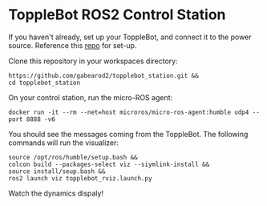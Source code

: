 # ToppleBot ROS2 Control Station

If you haven't already, set up your ToppleBot, and connect it to the power source. Reference this [repo](https://github.com/gabearod2/topplebot.git) for set-up.

Clone this repository in your workspaces directory:
```
https://github.com/gabearod2/topplebot_station.git &&
cd topplebot_station
```

On your control station, run the micro-ROS agent:

```
docker run -it --rm --net=host microros/micro-ros-agent:humble udp4 --port 8888 -v6
```

You should see the messages coming from the ToppleBot. The following commands will run the visualizer:

```
source /opt/ros/humble/setup.bash &&
colcon build --packages-select viz --siymlink-install &&
source install/seup.bash &&
ros2 launch viz topplebot_rviz.launch.py
```

Watch the dynamics dispaly!

